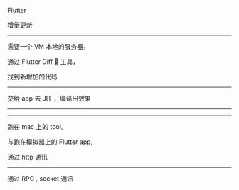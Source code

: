 Flutter

增量更新

<hr>

需要一个 VM 本地的服务器，

通过 Flutter Diff  工具，

找到新增加的代码

<hr>

交给 app 去 JIT ，编译出效果

<hr>

<hr>

跑在 mac 上的 tool,

与跑在模拟器上的 Flutter app,

通过 http 通讯

<hr>

通过 RPC , socket 通讯
